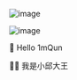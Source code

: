 ![image](https://github.com/ImQuin/ImQuin/assets/146703141/eef8ae52-0b3b-4023-a0a9-18fbb7a34de9)

![image](https://github.com/ImQuin/ImQuin/assets/146703141/62d4cba2-cf8f-4a18-9e69-914bff64cad9)

🤣 Hello 1mQun 

😶‍🌫️ 我是小邱大王

